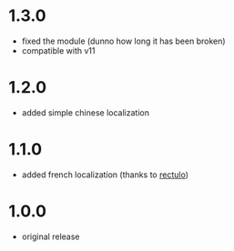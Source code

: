 # 1.3.0

-   fixed the module (dunno how long it has been broken)
-   compatible with v11

# 1.2.0

-   added simple chinese localization

# 1.1.0

-   added french localization (thanks to [rectulo](https://github.com/rectulo))

# 1.0.0

-   original release
